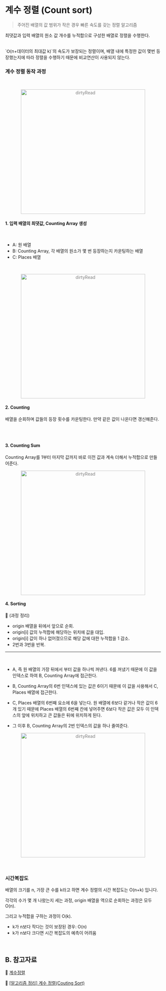 # 계수 정렬 (Count sort)

> 주어진 배열의 값 범위가 작은 경우 빠른 속도를 갖는 정렬 알고리즘

최댓값과 입력 배열의 원소 값 개수를 누적합으로 구성한 배열로 정렬을 수행한다.

<br/>
`Օ(n+데이터의 최대값 k)`의 속도가 보장되는 정렬이며, 배열 내에 특정한 값이 몇번 등장했는지에 따라 정렬을 수행하기 때문에 비교연산이 사용되지 않는다.

<br/>

### 계수 정렬 동작 과정

<br/>

<p align="center" style="color:gray">
<img width="402" alt="dirtyRead" src="https://img1.daumcdn.net/thumb/R1280x0/?scode=mtistory2&fname=https%3A%2F%2Fblog.kakaocdn.net%2Fdn%2FSlOnN%2Fbtq9VjQhwpB%2FBPgwYs9FZxcoN2OVfDB4Tk%2Fimg.png">
</p>

#### 1. 입력 배열의 최댓값, Counting Array 생성

<br/>

- A: 원 배열
- B: Counting Array, 각 배열의 원소가 몇 번 등장하는지 카운팅하는 배열
- C: Places 배열

<br/>

<p align="center" style="color:gray">
<img width="402" alt="dirtyRead" src="https://img1.daumcdn.net/thumb/R1280x0/?scode=mtistory2&fname=https%3A%2F%2Fblog.kakaocdn.net%2Fdn%2Fcsfq1A%2Fbtq9VkPbkcq%2FiqdisRChqBAKjMs4GCDs0K%2Fimg.png">

</p>

#### 2. Counting

배열을 순회하며 값들의 등장 횟수를 카운팅한다. 만약 같은 값이 나온다면 갱신해준다.

<br/>

<br/>

#### 3. Counting Sum

Counting Array를 1부터 마지막 값까지 바로 이전 값과 계속 더해서 누적합으로 만들어준다.

<p align="center" style="color:gray">
<img width="402" alt="dirtyRead" src="https://img1.daumcdn.net/thumb/R1280x0/?scode=mtistory2&fname=https%3A%2F%2Fblog.kakaocdn.net%2Fdn%2Fo8pEy%2Fbtq9O7KkZpE%2F2PDddKkmS88aBf1MTl9FK1%2Fimg.png">

#### 4. Sorting

📌 (과정 정리)

- origin 배열을 뒤에서 앞으로 순회.
- origin[i] 값의 누적합에 해당하는 위치에 값을 대입.
- origin[i] 값이 하나 없어졌으므로 해당 값에 대한 누적합을 1 감소.
- 2번과 3번을 반복.

---

<br/>

- A, 즉 원 배열의 가장 뒤에서 부터 값을 하나씩 꺼낸다. 6를 꺼냈기 때문에 이 값을 인덱스로 하여 B, Counting Array에 접근한다.

- B, Counting Array의 6번 인덱스에 있는 값은 6이기 때문에 이 값을 사용해서 C, Places 배열에 접근한다.

- C, Places 배열의 6번째 요소에 6을 넣는다. 원 배열에 6보다 같거나 작은 값이 6개 있기 때문에 Places 배열의 6번째 칸에 넣어주면 6보다 작은 값은 모두 이 인덱스의 앞에 위치하고 큰 값들은 뒤에 위치하게 된다.

- 그 이후 B, Counting Array의 2번 인덱스의 값을 하나 줄여준다.

<p align="center" style="color:gray">
<img width="402" alt="dirtyRead" src="https://img1.daumcdn.net/thumb/R1280x0/?scode=mtistory2&fname=https%3A%2F%2Fblog.kakaocdn.net%2Fdn%2FbuAzYx%2Fbtq9NROKyTL%2FCRIlZXJd3vlglI7TVHLGv1%2Fimg.png">
</p>

<br/>

### 시간복잡도

배열의 크기를 n, 가장 큰 수를 k라고 하면 계수 정렬의 시간 복잡도는 O(n+k) 입니다.

각각의 수가 몇 개 나왔는지 세는 과정, origin 배열을 역으로 순회하는 과정은 모두 O(n).

그리고 누적합을 구하는 과정이 O(k).

- k가 n보다 작다는 것이 보장된 경우: O(n)
- k가 n보다 크다면 시간 복잡도의 예측이 어려움

<br/>
 
 ## B. 참고자료

🔗 [계수정렬](https://ssungkang.tistory.com/entry/Algorithm-Counting-Sort-%EA%B3%84%EC%88%98-%EC%A0%95%EB%A0%AC)

🔗 [[알고리즘 정리] 계수 정렬(Couting Sort)](https://jeonyeohun.tistory.com/103)
